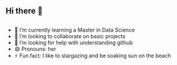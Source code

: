 ## Hi there 👋

##
- 🌱 I’m currently learning a Master in Data Science
- 👯 I’m looking to collaborate on basic projects
- 🤔 I’m looking for help with understanding github
- 😄 Pronouns: her
- ⚡ Fun fact: I like to stargazing and be soaking sun on the beach


